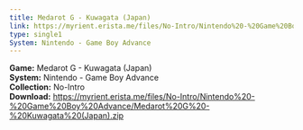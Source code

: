 ```yaml
---
title: Medarot G - Kuwagata (Japan)
link: https://myrient.erista.me/files/No-Intro/Nintendo%20-%20Game%20Boy%20Advance/Medarot%20G%20-%20Kuwagata%20(Japan).zip
type: single1
System: Nintendo - Game Boy Advance
---
```

<b>Game:</b> Medarot G - Kuwagata (Japan)<br>
<b>System:</b> Nintendo - Game Boy Advance<br>
<b>Collection:</b> No-Intro<br>
<b>Download:</b> https://myrient.erista.me/files/No-Intro/Nintendo%20-%20Game%20Boy%20Advance/Medarot%20G%20-%20Kuwagata%20(Japan).zip